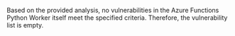 Based on the provided analysis, no vulnerabilities in the Azure Functions Python Worker itself meet the specified criteria. Therefore, the vulnerability list is empty.

```markdown